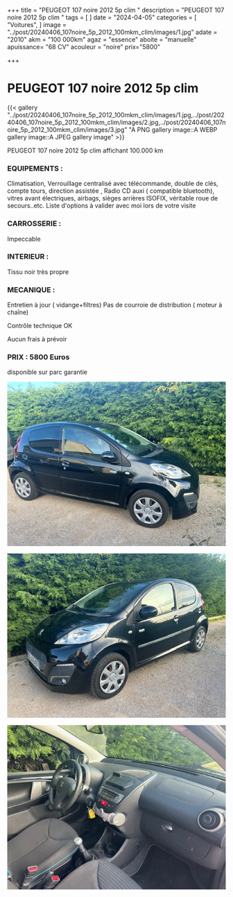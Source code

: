 +++
title = "PEUGEOT 107 noire 2012 5p clim "
description = "PEUGEOT 107 noire 2012 5p clim  "
tags = [
]
date = "2024-04-05"
categories = [
    "Voitures",
]
image = "../post/20240406_107noire_5p_2012_100mkm_clim/images/1.jpg"
adate = "2010"
akm = "100 000km"
agaz = "essence"
aboite = "manuelle"
apuissance= "68 CV"
acouleur = "noire"
prix="5800"

+++

# PEUGEOT 107 noire 2012 5p clim

{{< gallery  "../post/20240406_107noire_5p_2012_100mkm_clim/images/1.jpg,../post/20240406_107noire_5p_2012_100mkm_clim/images/2.jpg,../post/20240406_107noire_5p_2012_100mkm_clim/images/3.jpg" "A PNG gallery image::A WEBP gallery image::A JPEG gallery image" >}}
 


PEUGEOT 107 noire 2012 5p clim affichant 100.000 km


### EQUIPEMENTS :
Climatisation, Verrouillage centralisé avec télécommande, double de clés, compte tours, direction assistée , Radio CD auxi ( compatible bluetooth), vitres avant électriques, airbags, sièges arrières ISOFIX, véritable roue de secours..etc.
Liste d'options à valider avec moi lors de votre visite


### CARROSSERIE :
Impeccable


### INTERIEUR :
Tissu noir  très propre

### MECANIQUE :
Entretien à jour ( vidange+filtres)
Pas de courroie de distribution ( moteur à chaîne)



Contrôle technique OK 

Aucun frais à prévoir


### PRIX : 5800 Euros

disponible sur parc
garantie

<!-- more -->


![](images/1.jpg)

![](images/2.jpg)

![](images/3.jpg)

